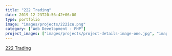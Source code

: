 ```yaml
---
title: "222 Trading"
date: 2019-12-23T20:56:42+06:00
type: portfolio
image: "images/projects/222icu.png"
category: ["Web Development - PHP"]
project_images: ["images/projects/project-details-image-one.jpg", "images/projects/project-details-image-two.jpg"]
---
```

[222 Trading](https://www.222.icu)

